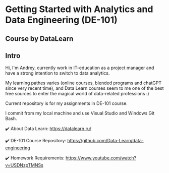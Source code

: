 # Getting Started with Analytics and Data Engineering (DE-101) 
## Course by DataLearn
## Intro

Hi, I'm Andrey, currently work in IT-education as a project manager and have a strong intention to switch to data analytics.

My learning pathes varies (online courses, blended programs and chatGPT since very recent time), and Data Learn courses seem to me one of the best free sources to enter the magical world of data-related professions :)

Current repository is for my assignments in DE-101 course.

I commit from my local machine and use Visual Studio and Windows Git Bash.

✔️ About Data Learn: https://datalearn.ru/

✔️ DE-101 Course Repository: https://github.com/Data-Learn/data-engineering

✔️ Homework Requirements: https://www.youtube.com/watch?v=USDNzpTMNSs
